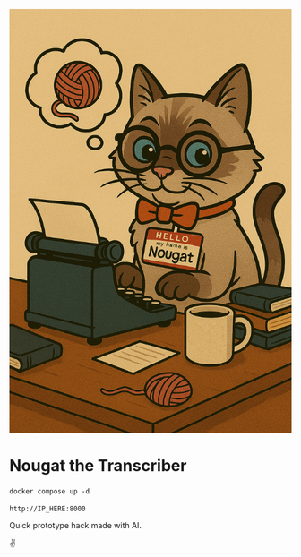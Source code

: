![Nougat](static/nougat.png)
# Nougat the Transcriber

`docker compose up -d`

`http://IP_HERE:8000`

Quick prototype hack made with AI.

:v:
